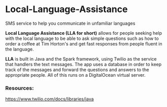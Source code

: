 # Local-Language-Assistance
SMS service to help you communicate in unfamiliar languages

**Local Language Assistance (LLA for short)** allows for people seeking help with the local language to be able to ask simple questions such as how to order a coffee at Tim Horton's and get fast responses from people fluent in the language.

**LLA** is built in Java and the Spark framework, using Twilio as the service that handlers the text messages. The app uses a database in order to keep track of the messages and forward the questions and answers to the appropriate people. All of this runs on a DigitalOcean virtual server.

### Resources:
https://www.twilio.com/docs/libraries/java



